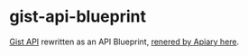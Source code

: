 gist-api-blueprint
==================

[Gist API](http://developer.github.com/v3/gists/) rewritten as an API Blueprint, [renered by Apiary here](http://docs.gistsample.apiary.io/).
